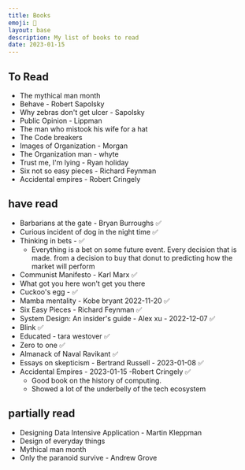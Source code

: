 ```yaml
---
title: Books
emoji: 📖
layout: base
description: My list of books to read
date: 2023-01-15
---
```

## To Read

- The mythical man month
- Behave - Robert Sapolsky
- Why zebras don't get ulcer - Sapolsky
- Public Opinion - Lippman
- The man who mistook his wife for a hat
- The Code breakers
- Images of Organization - Morgan
- The Organization man - whyte
- Trust me, I'm lying - Ryan holiday
- Six not so easy pieces - Richard Feynman
- Accidental empires - Robert Cringely

## have read

- Barbarians at the gate - Bryan Burroughs  ✅
- Curious incident of dog in the night time ✅
- Thinking in bets -  ✅
  - Everything is a bet on some future event. Every decision that is made. from a decision to buy that donut to predicting how the market will perform
- Communist Manifesto - Karl Marx ✅
- What got you here won't get you there
- Cuckoo's egg -  ✅
- Mamba mentality - Kobe bryant  2022-11-20 ✅
- Six Easy Pieces - Richard Feynman ✅ 
- System Design: An insider's guide - Alex xu - 2022-12-07 ✅
- Blink  ✅
- Educated - tara westover ✅
- Zero to one ✅
- Almanack of Naval Ravikant ✅
- Essays on skepticism - Bertrand Russell - 2023-01-08  ✅
- Accidental Empires - 2023-01-15 -Robert Cringely ✅
  - Good book on the history of computing.
  - Showed a lot of the underbelly of the tech ecosystem

## partially read

- Designing Data Intensive Application - Martin Kleppman
- Design of everyday things
- Mythical man month
- Only the paranoid survive - Andrew Grove

